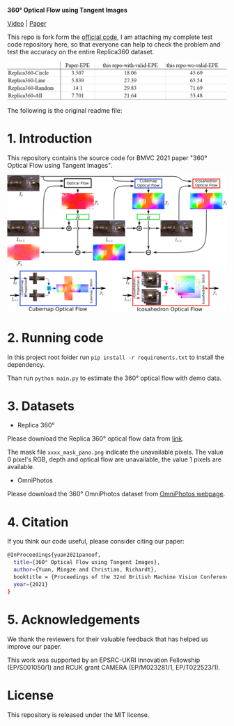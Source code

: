  **360° Optical Flow using Tangent Images**

[Video](https://youtu.be/RczNEQefOTo) | [Paper](https://arxiv.org/pdf/2112.14331.pdf)

This repo is fork form the [official code](https://github.com/yuanmingze/360OpticalFlow-TangentImages), 
I am attaching my complete test code repository here, 
so that everyone can help to check the problem and test the accuracy on the entire Replica360 dataset.

![EPE Test Result](/images/epe-result.png)

The following is the original readme file:

# 1. Introduction

This repository contains the source code for BMVC 2021 paper "360° Optical Flow using Tangent Images".

![360° Optical Flow using Tangent Images](/images/method_pipeline.png)

# 2. Running code

In this project root folder run `pip install -r requirements.txt` to install the dependency.

Than run `python main.py` to estimate the 360° optical flow with demo data.

# 3. Datasets

- Replica 360°

Please download the Replica 360° optical flow data from [link](https://drive.google.com/file/d/14O9jP5dknguXMhAsSD5yq1_4tv3pJvm5/view?usp=sharing).

The mask file `xxxx_mask_pano.png` indicate the unavailable pixels.
The value 0 pixel's RGB, depth and optical flow are unavailable, the value 1 pixels are available.

- OmniPhotos

Please download the 360° OmniPhotos dataset from [OmniPhotos webpage](https://richardt.name/publications/omniphotos/).

# 4. Citation

If you think our code useful, please consider citing our paper:

```bash
@InProceedings{yuan2021panoof,
  title={360° Optical Flow using Tangent Images},
  author={Yuan, Mingze and Christian, Richardt},
  booktitle = {Proceedings of the 32nd British Machine Vision Conference (BMVC)},
  year={2021}
}
```

# 5. Acknowledgements

We thank the reviewers for their valuable feedback that has helped us improve our paper.

This work was supported by an EPSRC-UKRI Innovation Fellowship (EP/S001050/1) and RCUK grant CAMERA (EP/M023281/1, EP/T022523/1).

# License
This repository is released under the MIT license.
